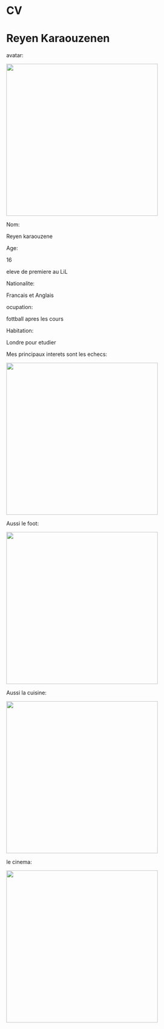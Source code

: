 # CV
<h1>Reyen Karaouzenen</h1>

avatar:



<image src= "https://www.cartoonize.net/svgavatars/temp-avatars/svgA6580801289205784.png" width="400" height= "400">



Nom: 

Reyen karaouzene

Age:

16

eleve de premiere au LiL

Nationalite: 

Francais et Anglais

ocupation: 

fottball apres les cours

Habitation: 

Londre pour etudier


 Mes principaux interets sont les echecs:



<image src="https://media.istockphoto.com/id/1310674496/photo/hand-moving-white-pawn-and-making-first-step.webp?b=1&s=612x612&w=0&k=20&c=v_i1rqZ6ZrleZ9IG_aPASG1frC12ibpbJ10HLhOV0y4=" width="400" height= "400">


Aussi le foot:



<image src= "https://media.istockphoto.com/id/502133933/photo/dramatic-soccer-stadium.webp?b=1&s=612x612&w=0&k=20&c=m_Xl--CEWzGPh7xEZ0M-ZLuYAj6TK8ymh__3LmCSAWE= " width="400" height= "400">


Aussi la cuisine:




<image src= "https://media.istockphoto.com/id/1428412216/photo/a-male-chef-pouring-sauce-on-meal.webp?b=1&s=612x612&w=0&k=20&c=O6f05DPG0yuRLpMxTRX5qTv4T8jZLrYMNT0ZePoYnuQ= " width="400" height= "400">

le cinema:



<image src= "https://cdn.pixabay.com/photo/2019/04/24/21/55/cinema-4153289_640.jpg" width="400" height= "400">


